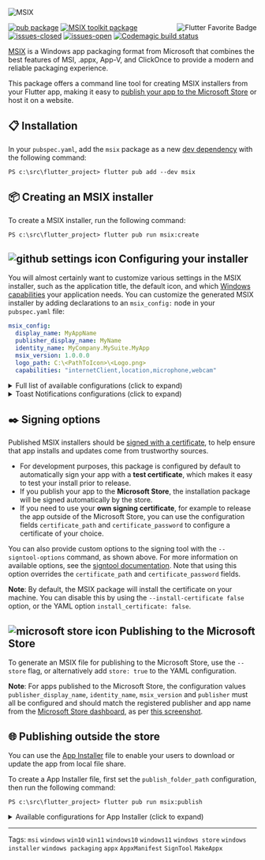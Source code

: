 ![MSIX](https://user-images.githubusercontent.com/946652/138101650-bf934b21-ced7-4836-a197-2e424ee1f86c.png)

<a href="https://flutter.dev/docs/development/packages-and-plugins/favorites" title="Flutter Favorite program">
<img
  src="https://user-images.githubusercontent.com/946652/152225760-309041e9-266e-42da-9915-34478ee74736.png"
  alt="Flutter Favorite Badge"
  align="right">
</a>

[![pub package](https://img.shields.io/pub/v/msix.svg?color=blue)](https://pub.dev/packages/msix) [![MSIX toolkit package](https://img.shields.io/github/v/tag/microsoft/MSIX-Toolkit?color=blue&label=MSIX-Toolkit)](https://github.com/microsoft/MSIX-Toolkit) [![issues-closed](https://img.shields.io/github/issues-closed/YehudaKremer/msix?color=green)](https://github.com/YehudaKremer/msix/issues?q=is%3Aissue+is%3Aclosed) [![issues-open](https://img.shields.io/github/issues-raw/YehudaKremer/msix)](https://github.com/YehudaKremer/msix/issues) [![Codemagic build status](https://api.codemagic.io/apps/61fc249977f79ce332414c45/61fc249977f79ce332414c44/status_badge.svg)](https://codemagic.io/apps/61fc249977f79ce332414c45/61fc249977f79ce332414c44/latest_build)

[MSIX] is a Windows app packaging format from Microsoft that combines the best
features of MSI, .appx, App-V, and ClickOnce to provide a modern and reliable
packaging experience.

This package offers a command line tool for creating MSIX installers from your
Flutter app, making it easy to [publish your app to the Microsoft Store] or host
it on a website.

## :clipboard: Installation

In your `pubspec.yaml`, add the `msix` package as a new [dev dependency] with
the following command:

```console
PS c:\src\flutter_project> flutter pub add --dev msix
```

## :package: Creating an MSIX installer

To create a MSIX installer, run the following command:

```console
PS c:\src\flutter_project> flutter pub run msix:create
```

## ![github settings icon][] Configuring your installer

You will almost certainly want to customize various settings in the MSIX
installer, such as the application title, the default icon, and which [Windows
capabilities] your application needs. You can customize the generated MSIX
installer by adding declarations to an `msix_config:` node in your
`pubspec.yaml` file:

```yaml
msix_config:
  display_name: MyAppName
  publisher_display_name: MyName
  identity_name: MyCompany.MySuite.MyApp
  msix_version: 1.0.0.0
  logo_path: C:\<PathToIcon>\<Logo.png>
  capabilities: "internetClient,location,microphone,webcam"
```

<details>
<summary>Full list of available configurations (click to expand)</summary>

| YAML name                | Command-line argument           | Description (from Microsoft [Package manifest schema reference])                                                      | Example                                       |
| ------------------------ | ------------------------------- | --------------------------------------------------------------------------------------------------------------------- | --------------------------------------------- |
| `display_name`           | `--display-name` `-d`           | A friendly app name that can be displayed to users.                                                                   | `Flutter Gallery`                             |
| `logo_path`              | `--logo-path` `-l`              | Path to an [image file] for use as the app icon (at least 400x400px).                                                 | `C:\images\gallery.png`                       |
| `msix_version`           | `--version`                     | The version number of the package, in `a.b.c.d` format.                                                               | `1.0.0.0`                                     |
| `store`                  | `--store`                       | Generate a MSIX file for publishing to the Microsoft Store.                                                           | `false`                                       |
| `publisher_display_name` | `--publisher-display-name` `-u` | A friendly name for the publisher that can be displayed to users.                                                     | `MyName`                                      |
| `identity_name`          | `--identity-name` `-i`          | Defines the unique identifier for the app.                                                                            | `dev.flutter.Gallery`                         |
| `publisher`              | `--publisher` `-b`              | Describes the publisher.                                                                                              | `CN=BF212345-5644-46DF-8668-014044C1B138`     |
| `output_path`            | `--output-path` `-o`            | The directory where the output MSIX file should be stored.                                                            | `C:\src\myapp\msix`                           |
| `output_name`            | `--output-name` `-n`            | The filename that should be given to the created MSIX file.                                                           | `myApp_dev`                                   |
| `languages`              | `--languages`                   | Declares the language resources contained in the package.                                                             | `en-us, ja-jp`                                |
| `capabilities`           | `--capabilities` `-e`           | List of the [capabilities][windows capabilities] the app requires.                                                    | `internetClient,location,microphone,webcam`   |
| `architecture`           | `--architecture` `-h`           | Describes the architecture of the code in the package.                                                                | `x64`                                         |
| `certificate_path`       | `--certificate-path` `-c`       | Path to the certificate content to place in the store.                                                                | `C:\certs\signcert.pfx`                       |
| `certificate_password`   | `--certificate-password` `-p`   | Password for the certificate.                                                                                         | `1234`                                        |
| `signtool_options`       | `--signtool-options`            | Options to be provided to the `signtool` for app signing (see below.)                                                 | `/v /fd SHA256 /f C:/Users/me/Desktop/my.cer` |
| `install_certificate`    | `--install-certificate`         | If `false`, don't install the certificate, default is `true`.                                                         | `true`                                        |
| `build_windows`          | `--build-windows`               | If `false`, don't run the build command `flutter build windows`, default is `true`.                                   | `true`                                        |
| `file_extension`         | `--file-extension` `-f`         | File extensions that the app may be registered to open.                                                               | `.picture, .image`                            |
| `protocol_activation`    | `--protocol-activation`         | [Protocol activation] that will open the app.                                                                         | `myapp`                                       |
| `add_execution_alias`    | `--add-execution-alias`         | Add an alias for running the app, using `pubspec.yaml` `name:` node                                                   | `true`                                        |
| `debug`                  | `--debug` or `--release`        | Create MSIX from the debug/release build files (`\build\windows\runner\<Debug/Release>`), **release** is the default. | `true`                                        |

</details>

<details>

<summary>Toast Notifications configurations (click to expand)</summary>

##### [Toast Notifications] configuration example:

```yaml
msix_config:
  display_name: MyApp
  publisher_display_name: MyApp
  toast_activator: #<-- toast notifications configuration
    clsid: A1232234-1234-1234-1234-123412341234
    arguments: "1,2,3"
    display_name: "TEST"
  msix_version: 1.0.3.0
```

| YAML name      | Command-line argument                 | Description                               | Example                                |
| -------------- | ------------------------------------- | ----------------------------------------- | -------------------------------------- |
| `clsid`        | `--toast-activator-clsid` `-d`        | The UUID CLSID.                           | `replaced-with-your-guid-C173E6ADF0C3` |
| `arguments`    | `--toast-activator-arguments`         | Arguments for the toast notifications.    | `----AppNotificationActivationServer`  |
| `display_name` | `--toast-activator-display-name` `-d` | Display name for the toast notifications. | `Toast activator`                      |

</details>

## :black_nib: Signing options

Published MSIX installers should be [signed with a certificate], to help ensure
that app installs and updates come from trustworthy sources.

- For development purposes, this package is configured by default to
  automatically sign your app with a **test certificate**, which makes it easy
  to test your install prior to release.
- If you publish your app to the **Microsoft Store**, the installation package
  will be signed automatically by the store.
- If you need to use your **own signing certificate**, for example to release
  the app outside of the Microsoft Store, you can use the configuration fields
  `certificate_path` and `certificate_password` to configure a certificate of
  your choice.

You can also provide custom options to the signing tool with the
`--signtool-options` command, as shown above. For more information on available
options, see the [signtool documentation]. Note that using this option overrides
the `certificate_path` and `certificate_password` fields.

**Note**: By default, the MSIX package will install the certificate on your
machine. You can disable this by using the `--install-certificate false` option, or the YAML
option `install_certificate: false`.

## ![microsoft store icon][] Publishing to the Microsoft Store

To generate an MSIX file for publishing to the Microsoft Store, use the
`--store` flag, or alternatively add `store: true` to the YAML configuration.

**Note**: For apps published to the Microsoft Store, the configuration values
`publisher_display_name`, `identity_name`, `msix_version` and `publisher` must
all be configured and should match the registered publisher and app name from
the [Microsoft Store dashboard], as per [this screenshot].

## :globe_with_meridians: Publishing outside the store

You can use the [App Installer] file to enable your users to download or update the app from local file share.

To create a App Installer file, first set the `publish_folder_path` configuration,
then run the following command:

```console
PS c:\src\flutter_project> flutter pub run msix:publish
```

<details>
<summary>Available configurations for App Installer (click to expand)</summary>

##### App Installer configuration example:

```yaml
msix_config:
  display_name: MyApp
  publisher_display_name: MyApp
  app_installer: #<-- app installer configuration
    publish_folder_path: c:\path\to\myPublishFolder
    hours_between_update_checks: 0
    automatic_background_task: true
    update_blocks_activation: true
    show_prompt: true
    force_update_from_any_version: false
  msix_version: 1.0.3.0
```

| YAML name                       | Command-line argument             | Description (from Microsoft [schema reference])                                                                                                | Example                      |
| ------------------------------- | --------------------------------- | ---------------------------------------------------------------------------------------------------------------------------------------------- | ---------------------------- |
| `publish_folder_path`           | `--publish-folder-path`           | A path to publish folder, where the msix versions and the .appinstaller file will be saved.                                                    | `c:\path\to\myPublishFolder` |
| `hours_between_update_checks`   | `--hours-between-update-checks`   | Defines the minimal time gap between update checks, when the user open the app. default is 0 (will check for update every time the app opened) | `2`                          |
| `automatic_background_task`     | `--automatic-background-task`     | Checks for updates in the background every 8 hours independently of whether the user launched the app. default is **true**                     | `true`                       |
| `update_blocks_activation`      | `--update-blocks-activation`      | Defines the experience when an app update is checked for. default is **true**                                                                  | `true`                       |
| `show_prompt`                   | `--show-prompt`                   | Defines if a window is displayed when updates are being installed, and when updates are being checked for. default is **true**                 | `true`                       |
| `force_update_from_any_version` | `--force-update-from-any-version` | Allows the app to update from version x to version x++ or to downgrade from version x to version x--. default is **false**                     | `true`                       |

</details>

---

Tags: `msi` `windows` `win10` `win11` `windows10` `windows11` `windows store` `windows installer` `windows packaging` `appx` `AppxManifest` `SignTool` `MakeAppx`

[msix]: https://docs.microsoft.com/en-us/windows/msix/
[publish your app to the microsoft store]: https://docs.microsoft.com/en-us/windows/uwp/publish/app-submissions
[dev dependency]: https://dart.dev/tools/pub/dependencies#dev-dependencies
[windows capabilities]: https://docs.microsoft.com/en-us/windows/uwp/packaging/app-capability-declarations
[package manifest schema reference]: https://docs.microsoft.com/en-us/uwp/schemas/appxpackage/appxmanifestschema/schema-root
[schema reference]: https://docs.microsoft.com/en-us/uwp/schemas/appinstallerschema/element-onlaunch
[app installer]: https://docs.microsoft.com/en-us/windows/msix/app-installer/app-installer-file-overview
[image file]: https://github.com/brendan-duncan/image#supported-image-formats
[protocol activation]: https://docs.microsoft.com/en-us/windows/uwp/launch-resume/handle-uri-activation
[signed with a certificate]: https://docs.microsoft.com/en-us/windows/msix/package/create-certificate-package-signing
[signtool documentation]: https://docs.microsoft.com/en-us/dotnet/framework/tools/signtool-exe
[microsoft store icon]: https://user-images.githubusercontent.com/946652/152312614-1e86b108-98af-4bcf-8a75-d7a4449078b2.png
[github settings icon]: https://user-images.githubusercontent.com/946652/152312495-173eb794-337c-4630-a149-2167810614ae.png
[microsoft store dashboard]: https://partner.microsoft.com/dashboard
[this screenshot]: https://user-images.githubusercontent.com/946652/138753431-fa7dee7d-99b6-419c-94bf-4514c761abba.png
[toast notifications]: https://docs.microsoft.com/en-us/windows/apps/design/shell/tiles-and-notifications/send-local-toast-desktop-cpp-wrl#msixsparse-package
